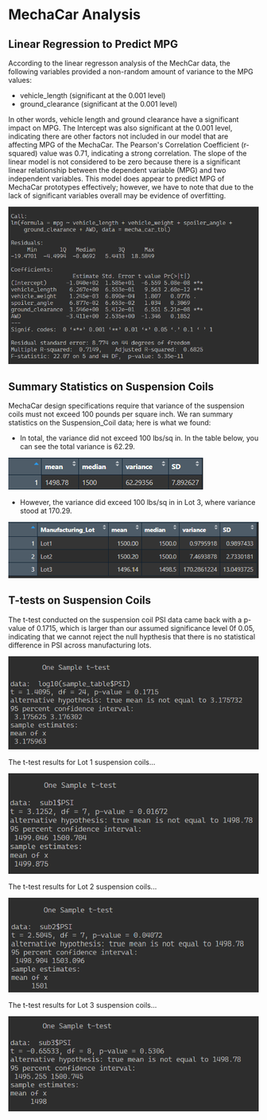 # MechaCar Analysis

## Linear Regression to Predict MPG

According to the linear regresson analysis of the MechCar data, the following variables provided a non-random amount of variance to the MPG values:

* vehicle_length (significant at the 0.001 level)
* ground_clearance (significant at the 0.001 level)

In other words, vehicle length and ground clearance have a significant impact on MPG. The Intercept was also significant at the 0.001 level, indicating there are other factors not included in our model that are affecting MPG of the MechaCar. The Pearson's Correlation Coefficient (r-squared) value was 0.71, indicating a strong correlation. The slope of the linear model is not considered to be zero because there is a significant linear relationship between the dependent variable (MPG) and two independent variables. This model does appear to predict MPG of MechaCar prototypes effectively; however, we have to note that due to the lack of significant variables overall may be evidence of overfitting. 

![Linear Regression Model Output](challenge/resources/linear_regression_output.png)




## Summary Statistics on Suspension Coils

MechaCar design specifications require that variance of the suspension coils must not exceed 100 pounds per square inch. We ran summary statistics on the Suspension_Coil data; here is what we found:

* In total, the variance did not exceed 100 lbs/sq in. In the table below, you can see the total variance is 62.29.

![Summary Stats for All Suspension Coils](challenge/resources/total_summary.png)

* However, the variance did exceed 100 lbs/sq in in Lot 3, where variance stood at 170.29.

![Lot Summary Stats](challenge/resources/lot_summary.png)



## T-tests on Suspension Coils

The t-test conducted on the suspension coil PSI data came back with a p-value of 0.1715, which is larger than our assumed significance level 0f 0.05, indicating that we cannot reject the null hypthesis that there is no statistical difference in PSI across manufacturing lots. 

![suspension_coils_t_test](challenge/resources/suspension_coils_t_test.png)

The t-test results for Lot 1 suspension coils...

![lot1_coils_t_test](challenge/resources/lot1_coils_t_test.png)

The t-test results for Lot 2 suspension coils...

![lot2_coils_t_test](challenge/resources/lot2_coils_t_test.png)

The t-test results for Lot 3 suspension coils...

![lot3_coils_t_test](challenge/resources/lot3_coils_t_test.png)